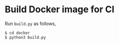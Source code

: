 # Build Docker image for CI

Run `build.py` as follows,

```console
$ cd docker
$ python3 build.py
```
